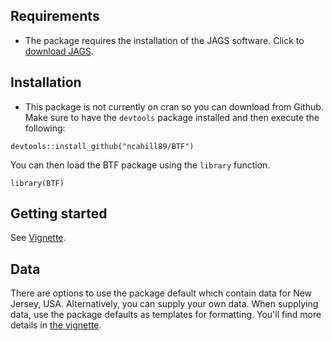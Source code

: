 ## Requirements

  - The package requires the installation of the JAGS software. Click to [download JAGS](https://sourceforge.net/projects/mcmc-jags/).

## Installation

  - This package is not currently on cran so you can download from Github. Make sure to have the `devtools` package installed and then execute the following: 

```
devtools::install_github("ncahill89/BTF")
```

You can then load the BTF package using the `library` function. 

```{r}
library(BTF)
```

## Getting started

See [Vignette](https://rpubs.com/ncahill_stat/720476).

## Data

There are options to use the package default which contain data for New Jersey, USA. 
Alternatively, you can supply your own data. When supplying data, use the package defaults as templates for formatting. You'll find more details in [the vignette](https://github.com/ncahill89/vignettes/blob/master/BTF.md).

